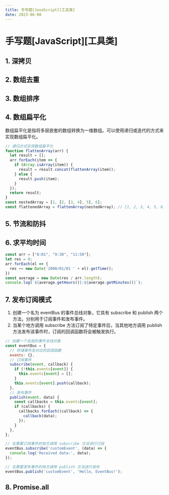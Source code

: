 ```yaml
---
title: 手写题[JavaScript][工具类]
date: 2023-06-08
---
```


# 手写题[JavaScript][工具类]



## 1. 深拷贝





## 2. 数组去重





## 3. 数组排序





## 4. 数组扁平化

数组扁平化是指将多层嵌套的数组转换为一维数组。可以使用递归或迭代的方式来实现数组扁平化。

```javascript
// 递归方式实现数组扁平化
function flattenArray(arr) {
  let result = [];
  arr.forEach(item => {
    if (Array.isArray(item)) {
      result = result.concat(flattenArray(item));
    } else {
      result.push(item);
    }
  });
  return result;
}
const nestedArray = [1, [2, [3, 4], 5], 6];
const flattenedArray = flattenArray(nestedArray); // [1, 2, 3, 4, 5, 6]
```



## 5. 节流和防抖





## 6. 求平均时间

```javascript
const arr = ["8:01", "9:30", "11:50"];
let res = 0;
arr.forEach(el => {
  res += new Date('2000/01/01 ' + el).getTime();
})
const average = new Date(res / arr.length);
console.log(`${average.getHours()}:${average.getMinutes()}`);
```



## 7. 发布订阅模式

1. 创建一个名为 eventBus 的事件总线对象，它具有 subscribe 和 publish 两个方法，分别用于订阅事件和发布事件。
2. 当某个地方调用 subscribe 方法订阅了特定事件后，当其他地方调用 publish 方法发布该事件时，订阅的回调函数将会被触发执行。

```javascript
// 创建一个全局的事件总线对象
const eventBus = {
  // 存储事件及对应的回调函数
  events: {},
  // 订阅事件
  subscribe(event, callback) {
    if (!this.events[event]) {
      this.events[event] = [];
    }
    this.events[event].push(callback);
  },
  // 发布事件
  publish(event, data) {
    const callbacks = this.events[event];
    if (callbacks) {
      callbacks.forEach((callback) => {
        callback(data);
      });
    }
  },
};

// 在需要订阅事件的地方调用 subscribe 方法进行订阅
eventBus.subscribe('customEvent', (data) => {
  console.log('Received data:', data);
});

// 在需要发布事件的地方调用 publish 方法进行发布
eventBus.publish('customEvent', 'Hello, EventBus!');
```



## 8. Promise.all



